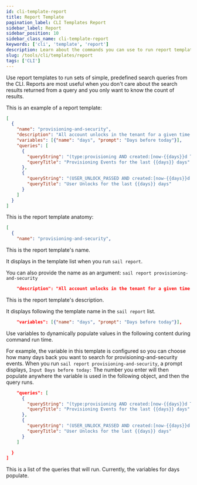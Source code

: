 ```yaml
---
id: cli-template-report
title: Report Template
pagination_label: CLI Templates Report
sidebar_label: Report
sidebar_position: 10
sidebar_class_name: cli-template-report
keywords: ['cli', 'template', 'report']
description: Learn about the commands you can use to run report templates from the CLI.
slug: /tools/cli/templates/report
tags: ['CLI']
---
```


Use report templates to run sets of simple, predefined search queries from the CLI. Reports are most useful when you don't care about the search results returned from a query and you only want to know the count of results.

This is an example of a report template:

```json
[
  {
    "name": "provisioning-and-security",
    "description": "All account unlocks in the tenant for a given time range",
    "variables": [{"name": "days", "prompt": "Days before today"}],
    "queries": [
      {
        "queryString": "(type:provisioning AND created:[now-{{days}}d TO now])",
        "queryTitle": "Provisioning Events for the last {{days}} days"
      },
      {
        "queryString": "(USER_UNLOCK_PASSED AND created:[now-{{days}}d TO now])",
        "queryTitle": "User Unlocks for the last {{days}} days"
      }
    ]
  }
]
```

This is the report template anatomy:

```json
[
  {
    "name": "provisioning-and-security",
```

This is the report template's name.

It displays in the template list when you run `sail report`.

You can also provide the name as an argument: `sail report provisioning-and-security`

```json
    "description": "All account unlocks in the tenant for a given time range",
```

This is the report template's description.

It displays following the template name in the `sail report` list.

```json
    "variables": [{"name": "days", "prompt": "Days before today"}],
```

Use variables to dynamically populate values in the following content during command run time.

For example, the variable in this template is configured so you can choose how many days back you want to search for provisioning-and-security events. When you run `sail report provisioning-and-security`, a prompt displays, `Input Days before today:` The number you enter will then populate anywhere the variable is used in the following object, and then the query runs.

```json
    "queries": [
      {
        "queryString": "(type:provisioning AND created:[now-{{days}}d TO now])",
        "queryTitle": "Provisioning Events for the last {{days}} days"
      },
      {
        "queryString": "(USER_UNLOCK_PASSED AND created:[now-{{days}}d TO now])",
        "queryTitle": "User Unlocks for the last {{days}} days"
      }
    ]

  }
]
```

This is a list of the queries that will run. Currently, the variables for days populate.
